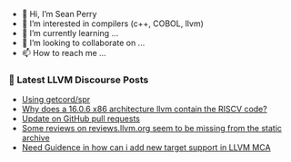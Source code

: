 - 👋 Hi, I’m Sean Perry
- 👀 I’m interested in compilers (c++, COBOL, llvm)
- 🌱 I’m currently learning ...
- 💞️ I’m looking to collaborate on ...
- 📫 How to reach me ...

<!---
s66perry/s66perry is a ✨ special ✨ repository because its `README.md` (this file) appears on your GitHub profile.
You can click the Preview link to take a look at your changes.
--->
### 📕 Latest LLVM Discourse Posts

<!-- DISCOURSE-LLVM:START -->
- [Using getcord/spr](https://discourse.llvm.org/t/using-getcord-spr/76097#post_1)
- [Why does a 16.0.6 x86 architecture llvm contain the RISCV code?](https://discourse.llvm.org/t/why-does-a-16-0-6-x86-architecture-llvm-contain-the-riscv-code/76095#post_1)
- [Update on GitHub pull requests](https://discourse.llvm.org/t/update-on-github-pull-requests/71540?page=9#post_173)
- [Some reviews on reviews.llvm.org seem to be missing from the static archive](https://discourse.llvm.org/t/some-reviews-on-reviews-llvm-org-seem-to-be-missing-from-the-static-archive/76001#post_9)
- [Need Guidence in how can i add new target support in LLVM MCA](https://discourse.llvm.org/t/need-guidence-in-how-can-i-add-new-target-support-in-llvm-mca/76087#post_2)
<!-- DISCOURSE-LLVM:END -->
